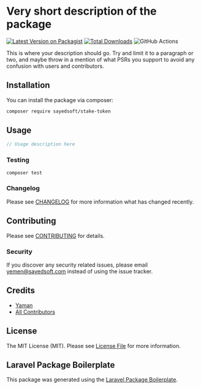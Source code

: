 # Very short description of the package

[![Latest Version on Packagist](https://img.shields.io/packagist/v/sayedsoft/stake-token.svg?style=flat-square)](https://packagist.org/packages/sayedsoft/stake-token)
[![Total Downloads](https://img.shields.io/packagist/dt/sayedsoft/stake-token.svg?style=flat-square)](https://packagist.org/packages/sayedsoft/stake-token)
![GitHub Actions](https://github.com/sayedsoft/stake-token/actions/workflows/main.yml/badge.svg)

This is where your description should go. Try and limit it to a paragraph or two, and maybe throw in a mention of what PSRs you support to avoid any confusion with users and contributors.

## Installation

You can install the package via composer:

```bash
composer require sayedsoft/stake-token
```

## Usage

```php
// Usage description here
```

### Testing

```bash
composer test
```

### Changelog

Please see [CHANGELOG](CHANGELOG.md) for more information what has changed recently.

## Contributing

Please see [CONTRIBUTING](CONTRIBUTING.md) for details.

### Security

If you discover any security related issues, please email yemen@sayedsoft.com instead of using the issue tracker.

## Credits

-   [Yaman](https://github.com/sayedsoft)
-   [All Contributors](../../contributors)

## License

The MIT License (MIT). Please see [License File](LICENSE.md) for more information.

## Laravel Package Boilerplate

This package was generated using the [Laravel Package Boilerplate](https://laravelpackageboilerplate.com).
